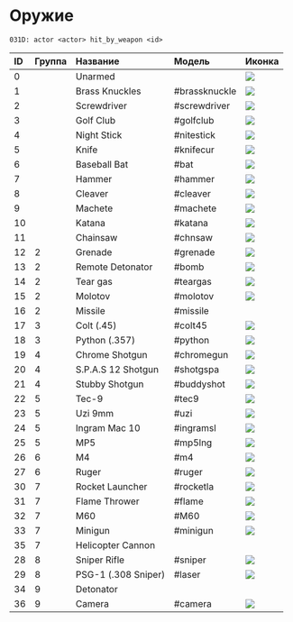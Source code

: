 # Оружие

```text
031D: actor <actor> hit_by_weapon <id> 
```

| ID | Группа | Название | Модель | Иконка |
| :--- | :--- | :--- | :--- | :--- |
| 0 |  | Unarmed |  | ![](../../.gitbook/assets/fist.gif) |
| 1 |  | Brass Knuckles | \#brassknuckle | ![](../../.gitbook/assets/brassknuckle.gif) |
| 2 |  | Screwdriver | \#screwdriver | ![](../../.gitbook/assets/screwdriver.gif) |
| 3 |  | Golf Club | \#golfclub | ![](../../.gitbook/assets/golfclub.gif) |
| 4 |  | Night Stick | \#nitestick | ![](../../.gitbook/assets/nitestick.gif) |
| 5 |  | Knife | \#knifecur | ![](../../.gitbook/assets/knifecur.gif) |
| 6 |  | Baseball Bat | \#bat | ![](../../.gitbook/assets/bat.gif) |
| 7 |  | Hammer | \#hammer | ![](../../.gitbook/assets/hammer.gif) |
| 8 |  | Cleaver | \#cleaver | ![](../../.gitbook/assets/cleaver.gif) |
| 9 |  | Machete | \#machete | ![](../../.gitbook/assets/machete.gif) |
| 10 |  | Katana | \#katana | ![](../../.gitbook/assets/katana.gif) |
| 11 |  | Chainsaw | \#chnsaw | ![](../../.gitbook/assets/chnsaw.gif) |
| 12 | 2 | Grenade | \#grenade | ![](../../.gitbook/assets/grenade.gif) |
| 13 | 2 | Remote Detonator | \#bomb | ![](../../.gitbook/assets/bomb.gif) |
| 14 | 2 | Tear gas | \#teargas | ![](../../.gitbook/assets/teargas.gif) |
| 15 | 2 | Molotov | \#molotov | ![](../../.gitbook/assets/molotov.gif) |
| 16 | 2 | Missile | \#missile |  |
| 17 | 3 | Colt \(.45\) | \#colt45 | ![](../../.gitbook/assets/colt45.gif) |
| 18 | 3 | Python \(.357\) | \#python | ![](../../.gitbook/assets/python.gif) |
| 19 | 4 | Chrome Shotgun | \#chromegun | ![](../../.gitbook/assets/chromegun.gif) |
| 20 | 4 | S.P.A.S 12 Shotgun | \#shotgspa | ![](../../.gitbook/assets/shotgspa.gif) |
| 21 | 4 | Stubby Shotgun | \#buddyshot | ![](../../.gitbook/assets/buddyshot.gif) |
| 22 | 5 | Tec-9 | \#tec9 | ![](../../.gitbook/assets/tec9.gif) |
| 23 | 5 | Uzi 9mm | \#uzi | ![](../../.gitbook/assets/uzi.gif) |
| 24 | 5 | Ingram Mac 10 | \#ingramsl | ![](../../.gitbook/assets/ingramsl.gif) |
| 25 | 5 | MP5 | \#mp5lng | ![](../../.gitbook/assets/mp5lng.gif) |
| 26 | 6 | M4 | \#m4 | ![](../../.gitbook/assets/m4.gif) |
| 27 | 6 | Ruger | \#ruger | ![](../../.gitbook/assets/ruger.gif) |
| 30 | 7 | Rocket Launcher | \#rocketla | ![](../../.gitbook/assets/rocketla.gif) |
| 31 | 7 | Flame Thrower | \#flame | ![](../../.gitbook/assets/flame.gif) |
| 32 | 7 | M60 | \#M60 | ![](../../.gitbook/assets/m60.gif) |
| 33 | 7 | Minigun | \#minigun | ![](../../.gitbook/assets/minigun.gif) |
| 35 | 7 | Helicopter Cannon |  |  |
| 28 | 8 | Sniper Rifle | \#sniper | ![](../../.gitbook/assets/sniper.gif) |
| 29 | 8 | PSG-1 \(.308 Sniper\) | \#laser | ![](../../.gitbook/assets/laser.gif) |
| 34 | 9 | Detonator |  |  |
| 36 | 9 | Camera | \#camera | ![](../../.gitbook/assets/camera.gif) |


